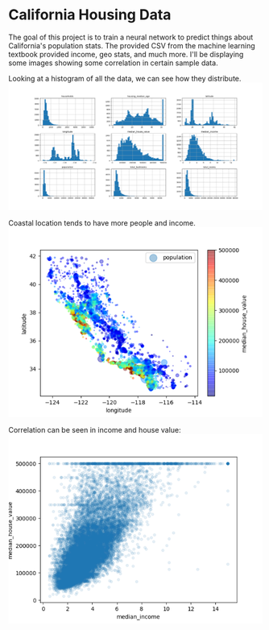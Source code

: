 # California Housing Data

The goal of this project is to train a neural network to predict things about California's population stats.
The provided CSV from the machine learning textbook provided income, geo stats, and much more. I'll be displaying some images showing 
some correlation in certain sample data.

Looking at a histogram of all the data, we can see how they distribute.
![Histogram of all data](all_data.png)


Coastal location tends to have more people and income.
![Detailed geo density per location](detailed.png)

Correlation can be seen in income and house value:
![correlation in income and house val](income_vs_house_val.png)
